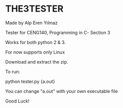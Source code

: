 # THE3TESTER
Made by Alp Eren Yılmaz

Tester for CENG140, Programming in C- Section 3

Works for both python 2 & 3.

For now supports only Linux

Download and extract the zip.

To run:

python tester.py {a.out}

  You can change "a.out" with your own executable file

Good Luck!
